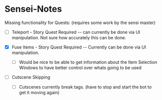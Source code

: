# Sensei-Notes

Missing functionality for Quests:
(requires some work by the sensi master)
 -  [ ] Teleport - Story Quest Required -- can currently be done via UI manipulation. Not sure how accurately this can be done.
 
 -  [x] Fuse Items - Story Quest Required -- Currently can be done via UI manipulation. 
   -  [ ] Would be nice to be able to get information about the Item Selection Windows to have better control over whats going to be used

 -  [ ] Cutscene Skipping
   -  [ ] Cutscenes currently break tags. (have to stop and start the bot to get it moving again) 

